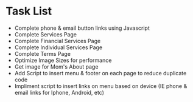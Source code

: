 # Task List

* Complete phone & email button links using Javascript
* Complete Services Page
* Complete Financial Services Page
* Complete Individual Services Page
* Complete Terms Page
* Optimize Image Sizes for performance
* Get image for Mom's About page
* Add Script to insert menu & footer on each page to reduce duplicate code
* Impliment script to insert links on menu based on device (IE phone & email links for Iphone, Android, etc)